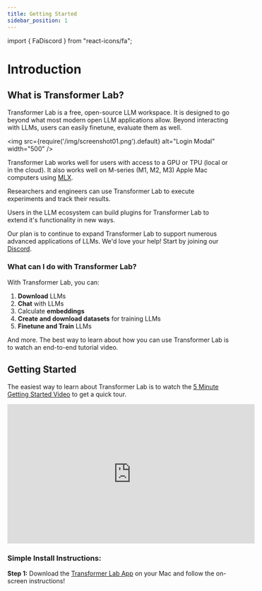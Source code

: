 ```yaml
---
title: Getting Started
sidebar_position: 1
---
```


import { FaDiscord } from "react-icons/fa";

# Introduction

## What is Transformer Lab?

<!-- <img src={require('/img/flask.png').default} alt="Login Modal" width="80" /> -->

Transformer Lab is a free, open-source LLM workspace. It is designed to go beyond what most modern open LLM applications allow. Beyond interacting with LLMs, users can easily finetune, evaluate them as well.

<img src={require('/img/screenshot01.png').default} alt="Login Modal" width="500" />

Transformer Lab works well for users with access to a GPU or TPU (local or in the cloud). It also works well on M-series (M1, M2, M3) Apple Mac computers using <a href="https://github.com/ml-explore/mlx">MLX</a>.

Researchers and engineers can use Transformer Lab to execute experiments and track their results.

Users in the LLM ecosystem can build plugins for Transformer Lab to extend it's functionality in new ways.

Our plan is to continue to expand Transformer Lab to support numerous advanced applications of LLMs. We'd love your help! Start by joining our <a href="https://discord.com/invite/transformerlab"><FaDiscord/> Discord</a>.

### What can I do with Transformer Lab?

With Transformer Lab, you can:

1. **Download** LLMs
2. **Chat** with LLMs
3. Calculate **embeddings**
4. **Create and download datasets** for training LLMs
5. **Finetune and Train** LLMs

And more. The best way to learn about how you can use Transformer Lab is to watch an end-to-end tutorial video.

## Getting Started

The easiest way to learn about Transformer Lab is to watch the [5 Minute Getting Started Video](https://youtu.be/S-Ea5XAztPA) to get a quick tour.

<iframe width="560" height="315" src="https://www.youtube.com/embed/S-Ea5XAztPA?si=5OrDiZSQF74UN-za" title="YouTube video player" frameborder="0" allow="accelerometer; autoplay; clipboard-write; encrypted-media; gyroscope; picture-in-picture; web-share" allowfullscreen></iframe>

### Simple Install Instructions:

**Step 1:** Download the [Transformer Lab App](http://transformerlab.ai) on your Mac and follow the on-screen instructions!
